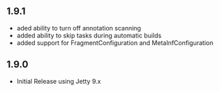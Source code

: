 1.9.1
-----
* aded ability to turn off annotation scanning
* added ability to skip tasks during automatic builds
* added support for FragmentConfiguration and MetaInfConfiguration

1.9.0
-----
* Initial Release using Jetty 9.x
